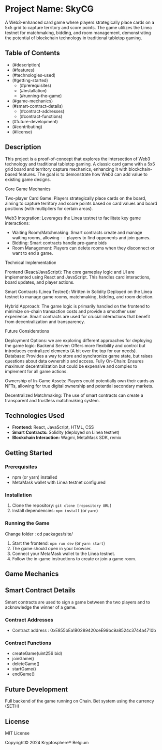 # Project Name: SkyCG

A Web3-enhanced card game where players strategically place cards on a 5x5 grid to capture territory and score points. The game utilizes the Linea testnet for matchmaking, bidding, and room management, demonstrating the potential of blockchain technology in traditional tabletop gaming.

## Table of Contents

- (#description)
- (#features)
- (#technologies-used)
- (#getting-started)
   - (#prerequisites)
   - (#installation)
   - (#running-the-game)
- (#game-mechanics)
- (#smart-contract-details)
   - (#contract-addresses)
   - (#contract-functions)
- (#future-development)
- (#contributing)
- (#license)

## Description

This project is a proof-of-concept that explores the intersection of Web3 technology and traditional tabletop gaming. A classic card game with a 5x5 grid board and territory capture mechanics, enhancing it with blockchain-based features. The goal is to demonstrate how Web3 can add value to existing game designs.

Core Game Mechanics

Two-player Card Game: Players strategically place cards on the board, aiming to capture territory and score points based on card values and board positions (with multipliers for certain areas).

Web3 Integration: 
Leverages the Linea testnet to facilitate key game interactions:

- Waiting Room/Matchmaking: Smart contracts create and manage waiting rooms, allowing - - players to find opponents and join games.
- Bidding: Smart contracts handle pre-game bids
- Room Management: Players can delete rooms when they disconnect or want to end a game.

Technical Implementation

Frontend (React/JavaScript): The core gameplay logic and UI are implemented using React and JavaScript. This handles card interactions, board updates, and player actions.

Smart Contracts (Linea Testnet):
Written in Solidity
Deployed on the Linea testnet to manage game rooms, matchmaking, bidding, and room deletion.

Hybrid Approach: The game logic is primarily handled on the frontend to minimize on-chain transaction costs and provide a smoother user experience. Smart contracts are used for crucial interactions that benefit from decentralization and transparency.

Future Considerations

Deployment Options: we are exploring different approaches for deploying the game logic:
Backend Server: Offers more flexibility and control but introduces centralized elements (A bit over the top for our needs).
Database: Provides a way to store and synchronize game state, but raises questions about data ownership and access.
Fully On-Chain: Ensures maximum decentralization but could be expensive and complex to implement for all game actions.

Ownership of In-Game Assets: Players could potentially own their cards as NFTs, allowing for true digital ownership and potential secondary markets.

Decentralized Matchmaking: The use of smart contracts can create a transparent and trustless matchmaking system.

## Technologies Used

- **Frontend:** React, JavaScript, HTML, CSS
- **Smart Contracts:** Solidity (deployed on Linea testnet)
- **Blockchain Interaction:** Wagmi, MetaMask SDK, remix

## Getting Started

### Prerequisites

- npm (or yarn) installed
- MetaMask wallet with Linea testnet configured

### Installation

1. Clone the repository: `git clone [repository URL]`
2. Install dependencies: `npm install` (or `yarn`)

### Running the Game

Change folder : cd packages/site/

1. Start the frontend: `npm run dev` (or `yarn start`)
2. The game should open in your browser.
3. Connect your MetaMask wallet to the Linea testnet.
4. Follow the in-game instructions to create or join a game room.

## Game Mechanics

## Smart Contract Details
Smart contracts are used to sign a game between the two players and to acknowledge the winner of a game.

### Contract Addresses

- Contract address : 0xE855bEa1B0289420ceE99bc9a8524c3744a4710b

### Contract Functions

- createGame(uint256 bid)
- joinGame()
- deleteGame()
- startGame()
- endGame()

## Future Development

Full backend of the game running on Chain. Bet system using the currency ($ETH)

## License

MIT License

Copyright© 2024 Kryptosphere® Belgium
